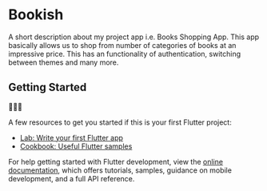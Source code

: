 # Bookish

A short description about my project app i.e. Books Shopping App. This app basically 
allows us to shop from number of categories of books at an impressive price. This has an
functionality of authentication, switching between themes and many more.

## Getting Started

📖🛒😁

A few resources to get you started if this is your first Flutter project:

- [Lab: Write your first Flutter app](https://docs.flutter.dev/get-started/codelab)
- [Cookbook: Useful Flutter samples](https://docs.flutter.dev/cookbook)

For help getting started with Flutter development, view the
[online documentation](https://docs.flutter.dev/), which offers tutorials,
samples, guidance on mobile development, and a full API reference.

